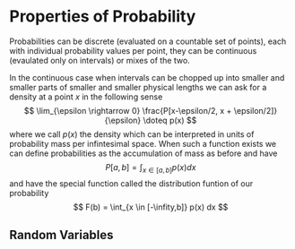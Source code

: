 # Properties of Probability

Probabilities can be discrete (evaluated on a countable set of points), each with individual probability values per point, they can be continuous (evaulated only on intervals) or mixes of the two.

In the continuous case when intervals can be chopped up into smaller and smaller parts of smaller and smaller physical lengths we can ask for a density at a point $x$ in the following sense
$$
\lim_{\epsilon \rightarrow 0} \frac{P[x-\epsilon/2, x + \epsilon/2]}{\epsilon} \doteq p(x)
$$
where we call $p(x)$ the density which can be interpreted in units of probability mass per infintesimal space. When such a function exists we can define probabilities as the accumulation of mass as before and have
$$
P[a,b] = \int_{x \in [a,b]} p(x) dx
$$
and have the special function called the distribution funtion of our probability
$$
F(b) = \int_{x \in [-\infity,b]} p(x) dx
$$

## Random Variables

